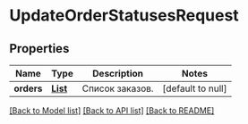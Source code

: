 # UpdateOrderStatusesRequest
## Properties

| Name | Type | Description | Notes |
|------------ | ------------- | ------------- | -------------|
| **orders** | [**List**](OrderStateDTO.md) | Список заказов. | [default to null] |

[[Back to Model list]](../README.md#documentation-for-models) [[Back to API list]](../README.md#documentation-for-api-endpoints) [[Back to README]](../README.md)

